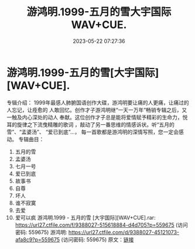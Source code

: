 ﻿---
title: 游鸿明.1999-五月的雪大宇国际WAV+CUE.
date: 2023-05-22 07:27:36
categories: WAV车载音乐、镜像
tags: 华语中文
---
# 游鸿明.1999-五月的雪[大宇国际][WAV+CUE].

专辑介绍：
1999年最感人肺腑国语创作大碟，游鸿明要让痛的人更痛，让痛过的人忘记，让痊愈的
人敢回忆。创作才子游鸿明继“一天一万年”畅销专辑之后，又一触及内心深处的动人
奉献。这位创作才子总是能将爱情赋予精彩的生命力，悦耳的旋律之下流曳精雕的歌词
，敲动了另一番思维的情感诉状。听“五月的雪”、“孟婆汤”、 “爱已到底”…，
每一首歌都是游鸿明的深情写照，您一定会感动。
专辑曲目：
01. 五月的雪
02. 孟婆汤
03. 七月一号
04. 爱已到底
05. 故事书
06. 自尊
07. 坏人
08. 谁不寂寞
09. 去爱
10. 爱可以疯
游鸿明.1999 - 五月的雪 [大宇国际][WAV+CUE].rar: https://url27.ctfile.com/f/9388027-515618884-d4d705?p=559675
(访问密码: 559675)
游鸿明: https://url27.ctfile.com/d/9388027-45121073-afa8c9?p=559675
(访问密码: 559675)
原文：[链接](https://blog.sina.com.cn/s/blog_1647c7e76010311zd.html)